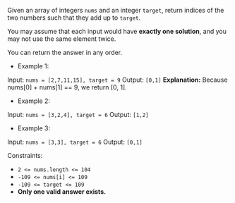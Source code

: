Given an array of integers `nums` and an integer `target`, return indices of the two numbers such that they add up to `target`.

You may assume that each input would have **exactly one solution**, and you may not use the same element twice.

You can return the answer in any order.

- Example 1:

Input: `nums = [2,7,11,15], target = 9`
Output: `[0,1]`
**Explanation:** Because nums[0] + nums[1] == 9, we return [0, 1].

- Example 2:

Input: `nums = [3,2,4], target = 6`
Output: `[1,2]`

- Example 3:

Input: `nums = [3,3], target = 6`
Output: `[0,1]`
 

Constraints:

- `2 <= nums.length <= 104`
- `-109 <= nums[i] <= 109`
- `-109 <= target <= 109`
- **Only one valid answer exists.**